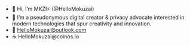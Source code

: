 - 👋 Hi, I’m MKZI⚡️ (@HelloMokuzai)
- 👀 I’m a pseudonymous digital creator & privacy advocate interested in modern technologies that spur creativity and innovation.
- 💌 HelloMokuzai@outlook.com
- ☕ HelloMokuzai<span>@</span>coinos.io

<!---
HelloMokuzai/HelloMokuzai is a ✨ special ✨ repository because its `README.md` (this file) appears on your GitHub profile.
You can click the Preview link to take a look at your changes.
--->
